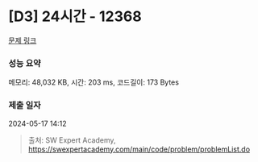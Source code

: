 # [D3] 24시간 - 12368 

[문제 링크](https://swexpertacademy.com/main/code/problem/problemDetail.do?contestProbId=AXsEBlLqedsDFARX) 

### 성능 요약

메모리: 48,032 KB, 시간: 203 ms, 코드길이: 173 Bytes

### 제출 일자

2024-05-17 14:12



> 출처: SW Expert Academy, https://swexpertacademy.com/main/code/problem/problemList.do